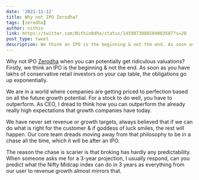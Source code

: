 ```yaml
---
date: '2021-11-12'
title: Why not IPO Zerodha?
tags: [zerodha]
author: nithin
link: https://twitter.com/Nithin0dha/status/1459073986504003587?s=20
post_type: tweet
description: We think an IPO is the beginning & not the end. As soon as you have lakhs of conservative retail investors on your cap table, the obligations go up...
---
```


Why not IPO [Zerodha](zerodha.com) when you can potentially get ridiculous valuations? Firstly, we think an IPO is the beginning & not the end. As soon as you have lakhs of conservative retail investors on your cap table, the obligations go up exponentially.

We are in a world where companies are getting priced to perfection based on all the future growth potential. For a stock to do well, you have to outperform. 
As CEO, I dread to think how you can outperform the already really high expectations that growth companies have today.

We have never set revenue or growth targets, always believed that if we can do what is right for the customer & if goddess of luck smiles, the rest will happen. Our core team dreads moving away from that philosophy to be in a chase all the time, which it will be after an IPO.

The reason the chase is scarier is that broking has hardly any predictability. When someone asks me for a 3-year projection, I usually respond, can you predict what the Nifty Midcap index can do in 3 years as everything from our user to revenue growth almost mirrors that.
